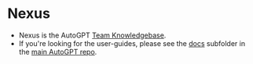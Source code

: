 # Nexus

- Nexus is the AutoGPT [Team Knowledgebase](/Nexus/wiki).
- If you're looking for the user-guides, please see the [docs](https://github.com/Significant-Gravitas/Auto-GPT/tree/master/docs) subfolder in the [main AutoGPT repo](https://github.com/Significant-Gravitas/Auto-GPT/).
